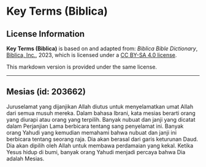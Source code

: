 # Key Terms (Biblica)

## License Information

**Key Terms (Biblica)** is based on and adapted from: _Biblica Bible Dictionary_, [Biblica, Inc.](https://www.biblica.com/), 2023, which is licensed under a [CC BY-SA 4.0 license](https://creativecommons.org/licenses/by-sa/4.0/legalcode.en).

This markdown version is provided under the same license.



--------------------------------

## Mesias (id: 203662)

Juruselamat yang dijanjikan Allah diutus untuk menyelamatkan umat Allah dari semua musuh mereka. Dalam bahasa Ibrani, kata mesias berarti orang yang diurapi atau orang yang terpilih. Banyak nubuat dan janji yang dicatat dalam Perjanjian Lama berbicara tentang sang penyelamat ini. Banyak orang Yahudi yang kemudian memahami bahwa nubuat dan janji ini berbicara tentang seorang raja. Dia akan berasal dari garis keturunan Daud. Dia akan dipilih oleh Allah untuk membawa perdamaian yang kekal. Ketika Yesus hidup di bumi, banyak orang Yahudi menjadi percaya bahwa Dia adalah Mesias.


